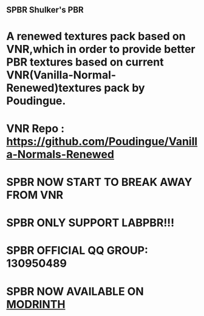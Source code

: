 ## SPBR Shulker's PBR
# A renewed textures pack based on VNR,which in order to provide better PBR textures based on current VNR(Vanilla-Normal-Renewed)textures pack by Poudingue.  
# VNR Repo : https://github.com/Poudingue/Vanilla-Normals-Renewed
# SPBR NOW START TO BREAK AWAY FROM VNR

# SPBR ONLY SUPPORT LABPBR!!!

# SPBR OFFICIAL QQ GROUP: 130950489

# SPBR NOW AVAILABLE ON [MODRINTH](https://modrinth.com/resourcepack/spbr)
